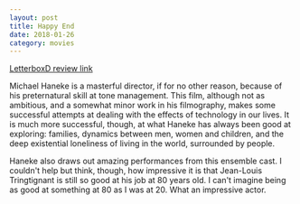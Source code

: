 ```yaml
---
layout: post
title: Happy End
date: 2018-01-26
category: movies
---
```

 
[LetterboxD review link](https://letterboxd.com/samarthbhaskar/film/happy-end-2017/)

Michael Haneke is a masterful director, if for no other reason, because of his preternatural skill at tone management. This film, although not as ambitious, and a somewhat minor work in his filmography, makes some successful attempts at dealing with the effects of technology in our lives. It is much more successful, though, at what Haneke has always been good at exploring: families, dynamics between men, women and children, and the deep existential loneliness of living in the world, surrounded by people.

Haneke also draws out amazing performances from this ensemble cast. I couldn't help but think, though, how impressive it is that Jean-Louis Tringtignant is still so good at his job at 80 years old. I can't imagine being as good at something at 80 as I was at 20. What an impressive actor.